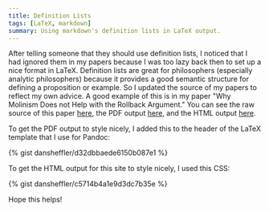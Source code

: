 ```yaml
---
title: Definition Lists
tags: [LaTeX, markdown]
summary: Using markdown's definition lists in LaTeX output.
---
```


After telling someone that they should use definition lists, I
noticed that I had ignored them in my papers because I was too lazy
back then to set up a nice format in LaTeX.  Definition lists are
great for philosophers (especially analytic philosophers) because
it provides a good semantic structure for defining a proposition or
example.  So I updated the source of my papers to reflect my own
advice.  A good example of this is in my paper "Why Molinism Does
not Help with the Rollback Argument."  You can see the raw source
of this paper [here](https://raw.githubusercontent.com/dansheffler/dansheffler.com/master/_papers/Molinism-and-Rollback.md), the PDF
output [here](http://dansheffler.com/pdfs/Molinism-and-Rollback.pdf), and the HTML output [here](http://dansheffler.com/papers/Molinism-and-Rollback.html).

To get the PDF output to style nicely, I added this to the header of the LaTeX template that I use for Pandoc:

{% gist dansheffler/d32dbbaede6150b087e1 %}

To get the HTML output for this site to style nicely, I used this CSS:

{% gist dansheffler/c5714b4a1e9d3dc7b35e %}

Hope this helps!

